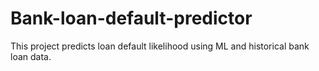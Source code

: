 # Bank-loan-default-predictor
This project predicts loan default likelihood using ML and historical bank loan data.
